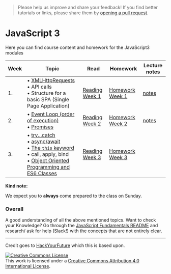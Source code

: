 > Please help us improve and share your feedback! If you find better tutorials
or links, please share them by [opening a pull request](https://github.com/FooCoding/JavaScript3/pulls).

# JavaScript 3

Here you can find course content and homework for the JavaScript3 modules

|Week|Topic|Read|Homework|Lecture notes|
|----|-----|----|--------|-------------|
|1.|• [XMLHttpRequests](../../../fundamentals/blob/master/fundamentals/XMLHttpRequest.md) <br />• API calls <br />• Structure for a basic SPA (Single Page Application) <br />|[Reading Week 1](/Week1/README.md)|[Homework Week 1](/Week1/MAKEME.md)|[notes](/Week1/LECTURENOTES.md)
|2.|• [Event Loop (order of execution)](../../../fundamentals/blob/master/fundamentals/event_loop.md)<br />• [Promises](../../../fundamentals/blob/master/fundamentals/promises.md)|[Reading Week 2](/Week2/README.md)|[Homework Week 2](/Week2/MAKEME.md)|[notes](/Week2/LECTURENOTES.md)
|3.|• [try...catch](../../../fundamentals/blob/master/fundamentals/try_catch.md)<br />• [async/await](../../../fundamentals/blob/master/fundamentals/async_await.md)<br />• [The `this` keyword](../../../fundamentals/blob/master/fundamentals/this.md)<br />• call, apply, bind<br />• [Object Oriented Programming and ES6 Classes](../../../fundamentals/blob/master/fundamentals/oop_classes.md)|[Reading Week 3](/Week3/README.md)|[Homework Week 3](/Week3/MAKEME.md)|

__Kind note:__

We expect you to __always__ come prepared to the class on Sunday.

### Overall
A good understanding of all the above mentioned topics. Want to check your Knowledge? Go through the [JavaScript Fundamentals README](../../../fundamentals/blob/master/README.md) and research/ ask for help (Slack!) with the concepts that are not entirely clear.

---
Credit goes to [HackYourFuture](https://github.com/HackYourFuture) which this is based upon.

<a rel="license" href="http://creativecommons.org/licenses/by/4.0/"><img alt="Creative Commons License" style="border-width:0" src="https://i.creativecommons.org/l/by/4.0/88x31.png" /></a><br />This work is licensed under a <a rel="license" href="http://creativecommons.org/licenses/by/4.0/">Creative Commons Attribution 4.0 International License</a>.

